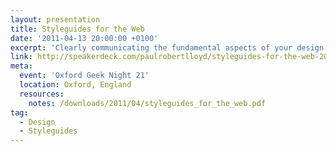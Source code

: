 ```yaml
---
layout: presentation
title: Styleguides for the Web
date: '2011-04-13 20:00:00 +0100'
excerpt: 'Clearly communicating the fundamental aspects of your design at the different stages of a project can help you better communicate with clients, developers and your peers, ensuring your vision doesn''t get lost in the transformation from static comp to dynamic ever changing website.'
link: http://speakerdeck.com/paulrobertlloyd/styleguides-for-the-web-2011
meta:
  event: 'Oxford Geek Night 21'
  location: Oxford, England
  resources:
    notes: /downloads/2011/04/styleguides_for_the_web.pdf
tag:
  - Design
  - Styleguides
---
```

